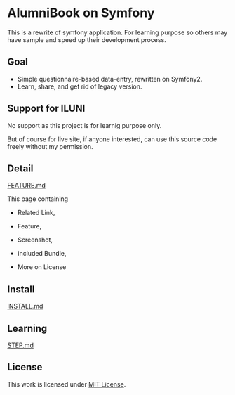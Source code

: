 AlumniBook on Symfony
=====================

This is a rewrite of symfony application.
For learning purpose so others may have sample
and speed up their development process.


## Goal

*   Simple questionnaire-based data-entry, rewritten on Symfony2.
*   Learn, share, and get rid of legacy version.


## Support for ILUNI

No support as this project is for learnig purpose only.

But of course for live site, if anyone interested,
can use this source code freely without my permission.


## Detail

[FEATURE.md](https://github.com/epsi/AlumniBook-SF2/blob/master/FEATURE.md)

This page containing

*   Related Link,

*   Feature,

*   Screenshot,

*   included Bundle,

*   More on License

## Install

[INSTALL.md](https://github.com/epsi/AlumniBook-SF2/blob/master/INSTALL.md)


## Learning

[STEP.md](https://github.com/epsi/AlumniBook-SF2/blob/master/STEP.md)



License
-------

This work is licensed under
[MIT License](http://www.opensource.org/licenses/mit-license.php).

